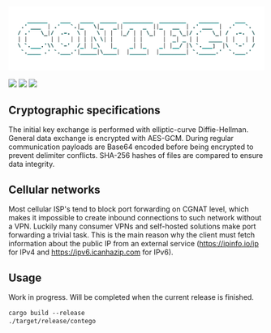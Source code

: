 <div align="center" style="text-align:center">
    <picture>
        <source media="(prefers-color-scheme: dark)" srcset="https://github.com/17ms/contego/blob/master/docs/contego-dark.png">
        <img src="https://github.com/17ms/contego/blob/master/docs/contego-light.png" width="800">
    </picture>
</div>

<p align="left">
<a href="https://github.com/17ms/contego/actions/workflows/ci.yml"><img src="https://img.shields.io/github/actions/workflow/status/17ms/contego/ci.yml?branch=main"></a>
<a href="https://github.com/17ms/contego/tags"><img src="https://img.shields.io/github/v/tag/17ms/contego"></a>
<a href="https://opensource.org/licenses/MIT"><img src="https://img.shields.io/github/license/17ms/contego"></a>
</p>

## Cryptographic specifications

The initial key exchange is performed with elliptic-curve Diffie-Hellman. General data exchange is encrypted with AES-GCM. During regular communication payloads are Base64 encoded before being encrypted to prevent delimiter conflicts. SHA-256 hashes of files are compared to ensure data integrity.

## Cellular networks

Most cellular ISP's tend to block port forwarding on CGNAT level, which makes it impossible to create inbound connections to such network without a VPN. Luckily many consumer VPNs and self-hosted solutions make port forwarding a trivial task. This is the main reason why the client must fetch information about the public IP from an external service (https://ipinfo.io/ip for IPv4 and https://ipv6.icanhazip.com for IPv6). 

## Usage

Work in progress. Will be completed when the current release is finished.

```shell
cargo build --release
./target/release/contego
```
